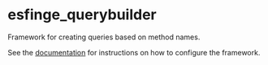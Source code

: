 # esfinge_querybuilder

Framework for creating queries based on method names.

See the [documentation](./documentation/README.md) for instructions on how to configure the framework.